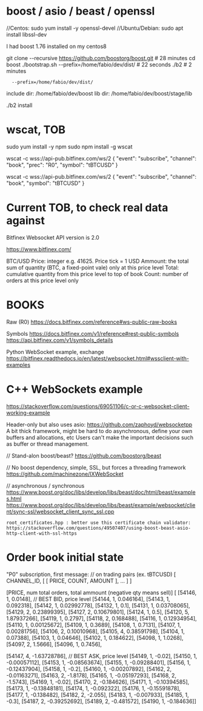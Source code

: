 # boost / asio / beast / openssl

//Centos:        sudo yum install -y openssl-devel
//Ubuntu/Debian: sudo apt install libssl-dev

I had boost 1.76 installed on my centos8

git clone --recursive https://github.com/boostorg/boost.git   # 28 minutes
cd boost
./bootstrap.sh --prefix=/home/fabio/dev/dist/ # 22 seconds
./b2 # 2 minutes

      --prefix=/home/fabio/dev/dist/
  include dir: /home/fabio/dev/boost
  lib dir:     /home/fabio/dev/boost/stage/lib

./b2 install

# wscat, TOB

sudo yum install -y npm
sudo npm install -g wscat

wscat -c wss://api-pub.bitfinex.com/ws/2
{ "event": "subscribe", "channel": "book", "prec": "R0", "symbol": "tBTCUSD" }

wscat -c wss://api-pub.bitfinex.com/ws/2
{ "event": "subscribe", "channel": "book", "symbol": "tBTCUSD" }

# Current TOB, to check real data against

Bitfinex Websocket API version is 2.0

https://www.bitfinex.com/

BTC/USD
Price: integer e.g. 41625. Price tick = 1 USD
Ammount: the total sum of quantity (BTC, a fixed-point vale) only at this price level
Total: cumulative quantity from this price level to top of book
Count: number of orders at this price level only

# BOOKS

Raw (R0)
https://docs.bitfinex.com/reference#ws-public-raw-books

Symbols
https://docs.bitfinex.com/v1/reference#rest-public-symbols
https://api.bitfinex.com/v1/symbols_details

Python WebSocket example, exchange
https://bitfinex.readthedocs.io/en/latest/websocket.html#wssclient-with-examples

# C++ WebSockets example

https://stackoverflow.com/questions/69051106/c-or-c-websocket-client-working-example

Header-only but also uses asio:
https://github.com/zaphoyd/websocketpp
A bit thick framework, might be hard to do asynchronous, define your own buffers and allocations, etc
Users can't make the important decisions such as buffer or thread management.

// Stand-alon boost/beast?
https://github.com/boostorg/beast

// No boost dependency, simple, SSL, but forces a threading framework
https://github.com/machinezone/IXWebSocket

// asynchronous / synchronous
https://www.boost.org/doc/libs/develop/libs/beast/doc/html/beast/examples.html
https://www.boost.org/doc/libs/develop/libs/beast/example/websocket/client/sync-ssl/websocket_client_sync_ssl.cpp

    root_certificates.hpp : better use this certificate chain validator:
    https://stackoverflow.com/questions/49507407/using-boost-beast-asio-http-client-with-ssl-https


# Order book initial state

"P0" subscription, first message:
// on trading pairs (ex. tBTCUSD)
[
  CHANNEL_ID,
  [
    [
      PRICE,
      COUNT,
      AMOUNT
    ],
    ...
  ]
]


[PRICE, num total orders, total ammount (negative qty means sell)]
[
[54146, 1, 0.0148], // BEST BID, price level
[54144, 1, 0.046164],
[54143, 1, 0.092318],
[54142, 1, 0.02992778],
[54132, 1, 0.1],
[54131, 1, 0.03708065],
[54129, 2, 0.23899395],
[54127, 2, 0.10679801],
[54124, 1, 0.5],
[54120, 5, 1.87937266],
[54119, 1, 0.2797],
[54118, 2, 0.168488],
[54116, 1, 0.12934954],
[54110, 1, 0.00125672],
[54109, 1, 0.3689],
[54108, 1, 0.7131],
[54107, 1, 0.00281756],
[54106, 2, 0.10010968],
[54105, 4, 0.38591798],
[54104, 1, 0.07388],
[54103, 1, 0.04646],
[54102, 1, 0.184622],
[54098, 1, 1.0268],
[54097, 2, 1.5666],
[54096, 1, 0.7456],

[54147, 4, -1.63728786], // BEST ASK, price level
[54149, 1, -0.02],
[54150, 1, -0.00057112],
[54153, 1, -0.08563674],
[54155, 1, -0.09288401],
[54156, 1, -0.12437904],
[54158, 1, -0.2],
[54160, 1, -0.00207892],
[54162, 2, -0.01163271],
[54163, 2, -1.8178],
[54165, 1, -0.05197293],
[54168, 2, -1.5743],
[54169, 1, -0.02],
[54170, 2, -0.184626],
[54171, 1, -0.10394585],
[54173, 1, -0.13848181],
[54174, 1, -0.092322],
[54176, 1, -0.15591878],
[54177, 1, -0.138482],
[54182, 2, -2.055],
[54183, 1, -0.007933],
[54185, 1, -0.3],
[54187, 2, -0.39252692],
[54189, 2, -0.481572],
[54190, 1, -0.184636]]